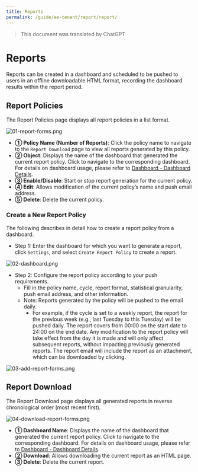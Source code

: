 ```yaml
---
title: Reports
permalink: /guide/ee-tenant/report/report/
---
```


> This document was translated by ChatGPT

# Reports

Reports can be created in a dashboard and scheduled to be pushed to users in an offline downloadable HTML format, recording the dashboard results within the report period.

## Report Policies

The Report Policies page displays all report policies in a list format.

![01-report-forms.png](https://yunshan-guangzhou.oss-cn-beijing.aliyuncs.com/pub/pic/202310316540cc8a9690e.png)

- **① Policy Name (Number of Reports)**: Click the policy name to navigate to the `Report Download` page to view all reports generated by this policy.
- **② Object**: Displays the name of the dashboard that generated the current report policy. Click to navigate to the corresponding dashboard. For details on dashboard usage, please refer to [Dashboard - Dashboard Details](../dashboard/use/).
- **③ Enable/Disable**: Start or stop report generation for the current policy.
- **④ Edit**: Allows modification of the current policy’s name and push email address.
- **⑤ Delete**: Delete the current policy.

### Create a New Report Policy

The following describes in detail how to create a report policy from a dashboard.

- Step 1: Enter the dashboard for which you want to generate a report, click `Settings`, and select `Create Report Policy` to create a report.

![02-dashboard.png](https://yunshan-guangzhou.oss-cn-beijing.aliyuncs.com/pub/pic/202310316540cc961795d.png)

- Step 2: Configure the report policy according to your push requirements.
  - Fill in the policy name, cycle, report format, statistical granularity, push email address, and other information.
  - Note: Reports generated by the policy will be pushed to the email daily.
    - For example, if the cycle is set to a weekly report, the report for the previous week (e.g., last Tuesday to this Tuesday) will be pushed daily. The report covers from 00:00 on the start date to 24:00 on the end date. Any modification to the report policy will take effect from the day it is made and will only affect subsequent reports, without impacting previously generated reports. The report email will include the report as an attachment, which can be downloaded by clicking.

![03-add-report-forms.png](https://yunshan-guangzhou.oss-cn-beijing.aliyuncs.com/pub/pic/202310316540cca8c9511.png)

## Report Download

The Report Download page displays all generated reports in reverse chronological order (most recent first).

![04-download-report-forms.png](https://yunshan-guangzhou.oss-cn-beijing.aliyuncs.com/pub/pic/202310316540ccc1e1fec.png)

- **① Dashboard Name**: Displays the name of the dashboard that generated the current report policy. Click to navigate to the corresponding dashboard. For details on dashboard usage, please refer to [Dashboard - Dashboard Details](../dashboard/use/).
- **② Download**: Allows downloading the current report as an HTML page.
- **③ Delete**: Delete the current report.